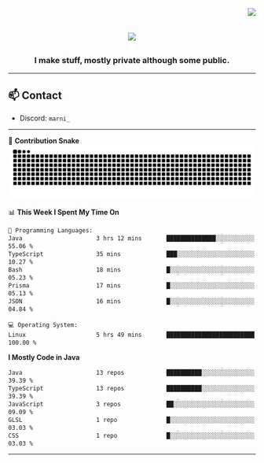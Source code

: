 <img align="right" src="https://komarev.com/ghpvc/?username=itzmarni&label=Profile%20views&color=0e75b6&style=flat">

<h1 align="center">
  <a href="https://git.io/typing-svg">
    <img src="https://readme-typing-svg.herokuapp.com/?lines=Hi+👋,+I'm+Marni!;&center=true&size=30">
  </a>
</h1>
<h3 align="center">I make stuff, mostly private although some public.</h3>

---

## 📫 Contact

- Discord: `marni_`

---

🐍 **Contribution Snake**
<picture>
  <source media="(prefers-color-scheme: dark)" srcset="https://github.com/ItzMarni/ItzMarni/blob/output/github-contribution-grid-snake-dark.svg" />
  <source media="(prefers-color-scheme: light)" srcset="https://github.com/ItzMarni/ItzMarni/blob/output/github-contribution-grid-snake.svg" />
  <img alt="github-snake" src="https://github.com/ItzMarni/ItzMarni/blob/output/github-contribution-grid-snake-dark.svg" />
</picture>

<!--START_SECTION:waka-->
📊 **This Week I Spent My Time On** 

```text
💬 Programming Languages: 
Java                     3 hrs 12 mins       ██████████████░░░░░░░░░░░   55.06 % 
TypeScript               35 mins             ███░░░░░░░░░░░░░░░░░░░░░░   10.27 % 
Bash                     18 mins             █░░░░░░░░░░░░░░░░░░░░░░░░   05.23 % 
Prisma                   17 mins             █░░░░░░░░░░░░░░░░░░░░░░░░   05.13 % 
JSON                     16 mins             █░░░░░░░░░░░░░░░░░░░░░░░░   04.84 % 

💻 Operating System: 
Linux                    5 hrs 49 mins       █████████████████████████   100.00 % 
```

**I Mostly Code in Java** 

```text
Java                     13 repos            ██████████░░░░░░░░░░░░░░░   39.39 % 
TypeScript               13 repos            ██████████░░░░░░░░░░░░░░░   39.39 % 
JavaScript               3 repos             ██░░░░░░░░░░░░░░░░░░░░░░░   09.09 % 
GLSL                     1 repo              █░░░░░░░░░░░░░░░░░░░░░░░░   03.03 % 
CSS                      1 repo              █░░░░░░░░░░░░░░░░░░░░░░░░   03.03 % 
```




<!--END_SECTION:waka-->

-------
